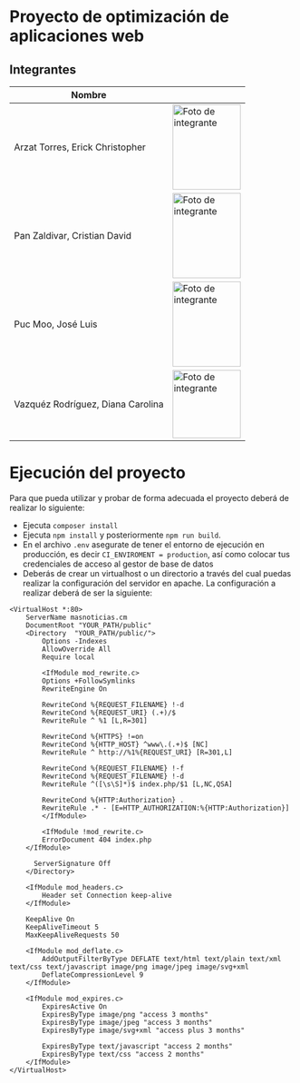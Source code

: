 # Proyecto de optimización de aplicaciones web

## Integrantes 

| Nombre | <!-- --> |
|--------|-|
|Arzat Torres, Erick Christopher|<img src="https://i.postimg.cc/6QrX6jLf/Screenshot-2023-08-31-10-51-08-86-2.jpg" loading="lazy" alt="Foto de integrante" width="120" height="150">|
|Pan Zaldivar, Cristian David| <img src="https://i.postimg.cc/7P0qGTD5/16003566.png" loading="lazy" alt="Foto de integrante" width="120" height="150"> |
|Puc Moo, José Luis| <img src="https://i.postimg.cc/KzDWtH0c/Jos-Puc.jpg" loading="lazy" alt="Foto de integrante" width="120" height="150">|
|Vazquéz Rodríguez, Diana Carolina| <img src="https://i.postimg.cc/yYhN6C0W/Whats-App-Image-2024-01-24-at-8-05-58-AM.jpg" loading="lazy" alt="Foto de integrante" width="120" height="120"> |

# Ejecución del proyecto
Para que pueda utilizar y probar de forma adecuada el proyecto deberá de realizar lo siguiente: 
- Ejecuta `composer install`
- Ejecuta `npm install` y posteriormente `npm run build`. 
- En el archivo `.env` asegurate de tener el entorno de ejecución en producción, es decir `CI_ENVIROMENT = production`, así como colocar tus credenciales de acceso al gestor de base de datos
- Deberás de crear un virtualhost o un directorio a través del cual puedas realizar la configuración del servidor en apache. La configuración a realizar deberá de ser la siguiente: 
```
<VirtualHost *:80>
	ServerName masnoticias.cm
	DocumentRoot "YOUR_PATH/public"
	<Directory  "YOUR_PATH/public/">
		Options -Indexes
		AllowOverride All
		Require local

		<IfModule mod_rewrite.c>
		Options +FollowSymlinks
		RewriteEngine On

		RewriteCond %{REQUEST_FILENAME} !-d
		RewriteCond %{REQUEST_URI} (.+)/$
		RewriteRule ^ %1 [L,R=301]

		RewriteCond %{HTTPS} !=on
		RewriteCond %{HTTP_HOST} ^www\.(.+)$ [NC]
		RewriteRule ^ http://%1%{REQUEST_URI} [R=301,L]

		RewriteCond %{REQUEST_FILENAME} !-f
		RewriteCond %{REQUEST_FILENAME} !-d
		RewriteRule ^([\s\S]*)$ index.php/$1 [L,NC,QSA]

		RewriteCond %{HTTP:Authorization} .
		RewriteRule .* - [E=HTTP_AUTHORIZATION:%{HTTP:Authorization}]
		</IfModule>

		<IfModule !mod_rewrite.c>
		ErrorDocument 404 index.php
    </IfModule>

      ServerSignature Off
	</Directory>

	<IfModule mod_headers.c>
    	Header set Connection keep-alive
  	</IfModule>

	KeepAlive On
	KeepAliveTimeout 5
	MaxKeepAliveRequests 50

	<IfModule mod_deflate.c>
		AddOutputFilterByType DEFLATE text/html text/plain text/xml text/css text/javascript image/png image/jpeg image/svg+xml
		DeflateCompressionLevel 9
	</IfModule>

	<IfModule mod_expires.c>
		ExpiresActive On
		ExpiresByType image/png "access 3 months"
		ExpiresByType image/jpeg "access 3 months"
		ExpiresByType image/svg+xml "access plus 3 months"

		ExpiresByType text/javascript "access 2 months"
		ExpiresByType text/css "access 2 months"
	</IfModule>
</VirtualHost>
```
